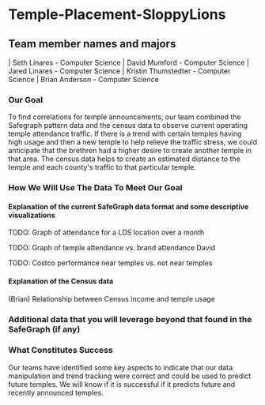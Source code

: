 ﻿# Temple-Placement-SloppyLions

## Team member names and majors
| Seth Linares - Computer Science | David Mumford - Computer Science | Jared Linares - Computer Science | Kristin Thumstedter - Computer Science | Brian Anderson - Computer Science

### Our Goal
To find correlations for temple announcements, our team combined the Safegraph pattern data and the census data to observe current operating temple attendance traffic. If there is a trend with certain temples having high usage and then a new temple to help relieve the traffic stress, we could anticipate that the brethren had a higher desire to create another temple in that area. The census data helps to create an estimated distance to the temple and each county's traffic to that particular temple.
### How We Will Use The Data To Meet Our Goal

#### Explanation of the current SafeGraph data format and some descriptive visualizations

TODO: Graph of attendance for a LDS location over a month

TODO: Graph of temple attendance vs. brand attendance David

TODO: Costco performance near temples vs. not near temples

#### Explanation of the Census data

(Brian) Relationship between Census income and temple usage

### Additional data that you will leverage beyond that found in the SafeGraph (if any)

### What Constitutes Success

Our teams have identified some key aspects to indicate that our data manipulation and trend tracking were correct and could be used to predict future temples. We will know if it is successful if it predicts future and recently announced temples.   
